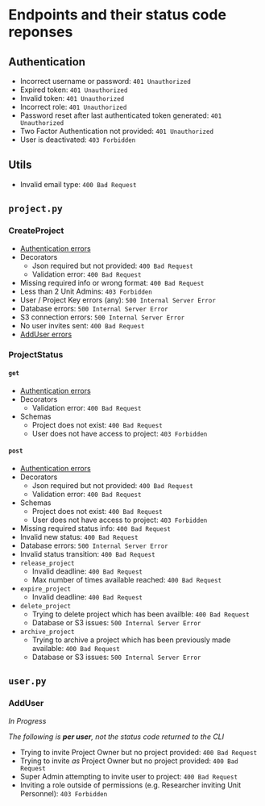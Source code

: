 # Endpoints and their status code reponses

## Authentication

- Incorrect username or password: `401 Unauthorized`
- Expired token: `401 Unauthorized`
- Invalid token: `401 Unauthorized`
- Incorrect role: `401 Unauthorized`
- Password reset after last authenticated token generated: `401 Unauthorized`
- Two Factor Authentication not provided: `401 Unauthorized`
- User is deactivated: `403 Forbidden`

## Utils

- Invalid email type: `400 Bad Request`

## `project.py`

### CreateProject

- [Authentication errors](#authentication)
- Decorators
    - Json required but not provided: `400 Bad Request`
    - Validation error: `400 Bad Request`
- Missing required info or wrong format: `400 Bad Request`
- Less than 2 Unit Admins: `403 Forbidden`
- User / Project Key errors (any): `500 Internal Server Error`
- Database errors: `500 Internal Server Error`
- S3 connection errors: `500 Internal Server Error`
- No user invites sent: `400 Bad Request`
- [AddUser errors](#adduser)

### ProjectStatus

#### `get`

- [Authentication errors](#authentication)
- Decorators
    - Validation error: `400 Bad Request`
- Schemas
    - Project does not exist: `400 Bad Request`
    - User does not have access to project: `403 Forbidden`

#### `post`

- [Authentication errors](#authentication)
- Decorators
    - Json required but not provided: `400 Bad Request`
    - Validation error: `400 Bad Request`
- Schemas
    - Project does not exist: `400 Bad Request`
    - User does not have access to project: `403 Forbidden`
- Missing required status info: `400 Bad Request`
- Invalid new status: `400 Bad Request`
- Database errors: `500 Internal Server Error`
- Invalid status transition: `400 Bad Request`
- `release_project`
    - Invalid deadline: `400 Bad Request`
    - Max number of times available reached: `400 Bad Request`
- `expire_project`
    - Invalid deadline: `400 Bad Request`
- `delete_project`
    - Trying to delete project which has been availble: `400 Bad Request`
    - Database or S3 issues: `500 Internal Server Error`
- `archive_project`
    - Trying to archive a project which has been previously made available: `400 Bad Request`
    - Database or S3 issues: `500 Internal Server Error`

## `user.py`

### AddUser

_In Progress_

_The following is **per user**, not the status code returned to the CLI_

- Trying to invite Project Owner but no project provided: `400 Bad Request`
- Trying to invite _as_ Project Owner but no project provided: `400 Bad Request`
- Super Admin attempting to invite user to project: `400 Bad Request`
- Inviting a role outside of permissions (e.g. Researcher inviting Unit Personnel): `403 Forbidden`
